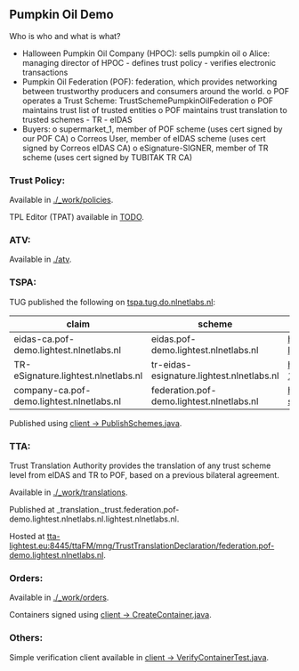 ## Pumpkin Oil Demo

Who is who and what is what? 

* Halloween Pumpkin Oil Company (HPOC): sells pumpkin oil 
	o Alice: managing director of HPOC
		- defines trust policy
		- verifies electronic transactions
* Pumpkin Oil Federation (POF): federation, which provides networking between trustworthy producers and consumers around the world.
	o POF operates a Trust Scheme: TrustSchemePumpkinOilFederation
	o POF maintains trust list of trusted entities
	o POF maintains trust translation to trusted schemes
	    - TR
	    - eIDAS
* Buyers:
	o supermarket_1, member of POF scheme (uses cert signed by our POF CA)
	o Correos User, member of eIDAS scheme (uses cert signed by Correos eIDAS CA)
	o eSignature-SIGNER, member of TR scheme (uses cert signed by TUBITAK TR CA)


### Trust Policy:

Available in [./_work/policies](https://extgit.iaik.tugraz.at/LIGHTest/lightest-demo/tree/master/_work/policies).

TPL Editor (TPAT) available in [TODO](https://extgit.iaik.tugraz.at/LIGHTest/lightest-demo/tree/master/tpl-editor).


### ATV:

Available in [./atv](https://extgit.iaik.tugraz.at/LIGHTest/lightest-demo/tree/master/atv).


### TSPA:

TUG published the following on [tspa.tug.do.nlnetlabs.nl](https://tspa.tug.do.nlnetlabs.nl/tspa/):

| **claim**                                 | **scheme**                                | **TSL**                                                                           |
|-------------------------------------------|-------------------------------------------|-----------------------------------------------------------------------------------|
| eidas-ca.pof-demo.lightest.nlnetlabs.nl   | eidas.pof-demo.lightest.nlnetlabs.nl      | https://ec.europa.eu/information_society/policy/esignature/trusted-list/tl-mp.xml |
| TR-eSignature.lightest.nlnetlabs.nl       | tr-eidas-esignature.lightest.nlnetlabs.nl | https://mindertestbed.org:8443/tta/TR_eIDAS_eSignature_2019-12-05.xml             |
| company-ca.pof-demo.lightest.nlnetlabs.nl | federation.pof-demo.lightest.nlnetlabs.nl | https://lightest.iaik.tugraz.at/testschemes/Pumpkin_Demo_TS_v0.3-signed.xml       |

Published using [client -> PublishSchemes.java](https://extgit.iaik.tugraz.at/LIGHTest/lightest-demo/blob/master/_work/client/src/main/java/eu/lightest/demo/PublishSchemes.java).


### TTA: 

Trust Translation Authority provides the translation of any trust scheme level from eIDAS and TR to POF, based on a previous bilateral agreement. 

Available in [./_work/translations](https://extgit.iaik.tugraz.at/LIGHTest/lightest-demo/tree/master/_work/translations).

Published at _translation._trust.federation.pof-demo.lightest.nlnetlabs.nl.lightest.nlnetlabs.nl.

Hosted at [tta-lightest.eu:8445/ttaFM/mng/TrustTranslationDeclaration/federation.pof-demo.lightest.nlnetlabs.nl](https://tta-lightest.eu:8445/ttaFM/mng/TrustTranslationDeclaration/federation.pof-demo.lightest.nlnetlabs.nl).


### Orders:

Available in [./_work/orders](https://extgit.iaik.tugraz.at/LIGHTest/lightest-demo/tree/master/_work/orders).

Containers signed using [client -> CreateContainer.java](https://extgit.iaik.tugraz.at/LIGHTest/lightest-demo/blob/master/_work/client/src/main/java/eu/lightest/demo/CreateContainer.java).


### Others:

Simple verification client available in [client -> VerifyContainerTest.java](https://extgit.iaik.tugraz.at/LIGHTest/lightest-demo/blob/master/_work/client/src/test/java/eu/lightest/demo/VerifyContainerTest.java).
